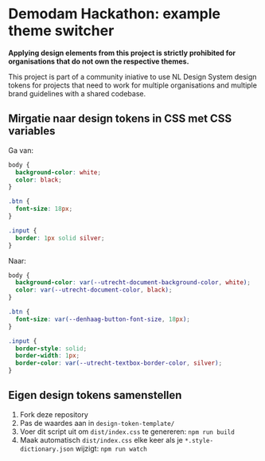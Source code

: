 # Demodam Hackathon: example theme switcher

**Applying design elements from this project is strictly prohibited for organisations that do not own the respective themes.**

This project is part of a community iniative to use NL Design System design tokens for projects that need to work for multiple organisations and multiple brand guidelines with a shared codebase.

## Mirgatie naar design tokens in CSS met CSS variables

Ga van:

```css
body {
  background-color: white;
  color: black;
}

.btn {
  font-size: 18px;
}

.input {
  border: 1px solid silver;
}
```

Naar:

```css
body {
  background-color: var(--utrecht-document-background-color, white);
  color: var(--utrecht-document-color, black);
}

.btn {
  font-size: var(--denhaag-button-font-size, 18px);
}

.input {
  border-style: solid;
  border-width: 1px;
  border-color: var(--utrecht-textbox-border-color, silver);
}
```

## Eigen design tokens samenstellen

1. Fork deze repository
2. Pas de waardes aan in `design-token-template/`
3. Voer dit script uit om `dist/index.css` te genereren: `npm run build`
4. Maak automatisch `dist/index.css` elke keer als je `*.style-dictionary.json` wijzigt: `npm run watch`

